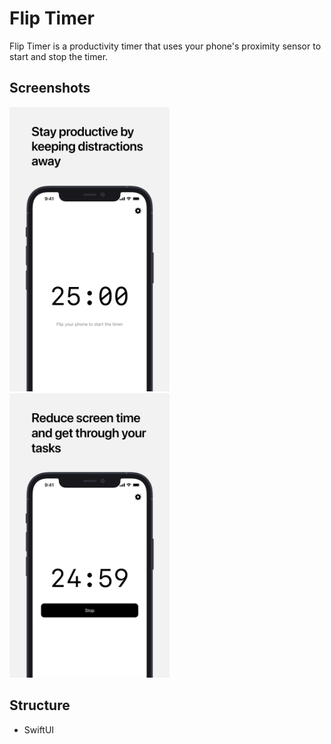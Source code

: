 #  Flip Timer

Flip Timer is a productivity timer that uses your phone's proximity sensor to start and stop the timer.

## Screenshots

<p float="left">
    <img src="/screenshot.png" width="256">
    <img src="/screenshot2.png" width="256">
</p>

## Structure

- SwiftUI

